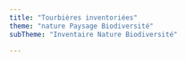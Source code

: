 ```yaml
---
title: "Tourbières inventoriées"
theme: "nature Paysage Biodiversité"
subTheme: "Inventaire Nature Biodiversité"

---
```

